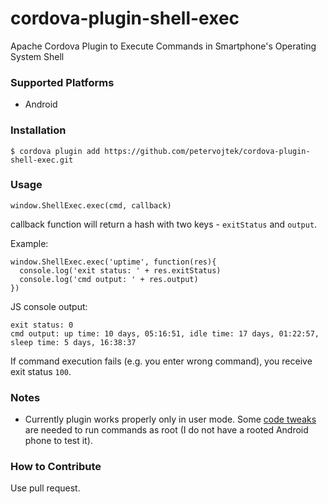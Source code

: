 # cordova-plugin-shell-exec

Apache Cordova Plugin to Execute Commands in Smartphone's Operating System Shell

### Supported Platforms

* Android

### Installation

`$ cordova plugin add https://github.com/petervojtek/cordova-plugin-shell-exec.git`

### Usage

```
window.ShellExec.exec(cmd, callback)
```

callback function will return a hash with two keys - `exitStatus` and `output`.

Example:

```
window.ShellExec.exec('uptime', function(res){
  console.log('exit status: ' + res.exitStatus)
  console.log('cmd output: ' + res.output)
})
```

JS console output:
```
exit status: 0
cmd output: up time: 10 days, 05:16:51, idle time: 17 days, 01:22:57, sleep time: 5 days, 16:38:37
```

If command execution fails (e.g. you enter wrong command), you receive exit status `100`.

### Notes

* Currently plugin works properly only in user mode. Some [code tweaks](http://stackoverflow.com/a/6882295/4606227) are needed to run commands as root (I do not have a rooted Android phone to test it).

### How to Contribute

Use pull request.
